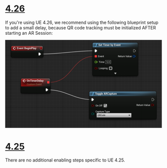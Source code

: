 # [4.26](#tab/426)

If you're using UE 4.26, we recommend using the following blueprint setup to add a small delay, because QR code tracking must be initialized AFTER starting an AR Session:

![Blueprint of the Toggle ARCapture function with delay](../images/qr-codes-img-01.png)

# [4.25](#tab/425)

There are no additional enabling steps specific to UE 4.25.

